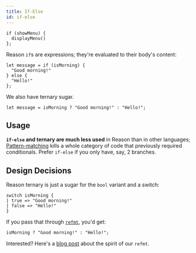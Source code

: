 ```yaml
---
title: If-Else
id: if-else
---
```


```reason
if (showMenu) {
  displayMenu()
};
```

Reason `if`s are expressions; they're evaluated to their body's content:

```reason
let message = if (isMorning) {
  "Good morning!"
} else {
  "Hello!"
};
```

We also have ternary sugar.

```reason
let message = isMorning ? "Good morning!" : "Hello!";
```

## Usage

**`if-else` and ternary are much less used** in Reason than in other languages; [Pattern-matching](pattern-matching.md) kills a whole category of code that previously required conditionals. Prefer `if-else` if you only have, say, 2 branches.

## Design Decisions

Reason ternary is just a sugar for the `bool` variant and a switch:

```reason
switch isMorning {
| true => "Good morning!"
| false => "Hello!"
}
```

If you pass that through [`refmt`](/guide/editor-tools/extra-goodies#refmt), you'd get:

```reason
isMorning ? "Good morning!" : "Hello!";
```

Interested? Here's a [blog post](https://medium.com/@chenglou/cool-things-reason-formatter-does-9e1f79e25a82) about the spirit of our `refmt`.
